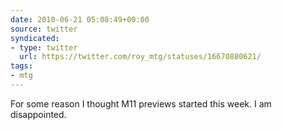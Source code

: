 ```yaml
---
date: 2010-06-21 05:08:49+00:00
source: twitter
syndicated:
- type: twitter
  url: https://twitter.com/roy_mtg/statuses/16670880621/
tags:
- mtg
---
```


For some reason I thought M11 previews started this week. I am disappointed.